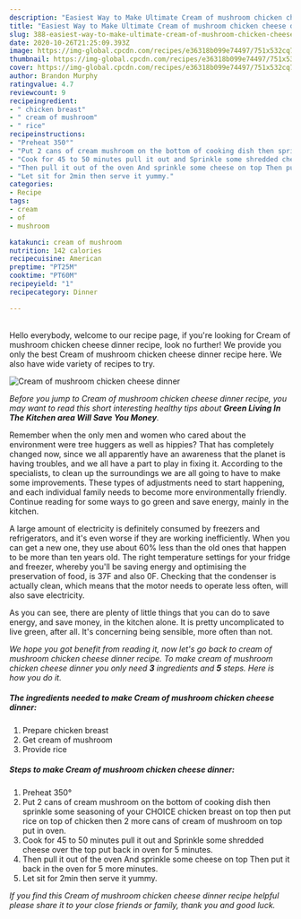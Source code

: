 ```yaml
---
description: "Easiest Way to Make Ultimate Cream of mushroom chicken cheese dinner"
title: "Easiest Way to Make Ultimate Cream of mushroom chicken cheese dinner"
slug: 388-easiest-way-to-make-ultimate-cream-of-mushroom-chicken-cheese-dinner
date: 2020-10-26T21:25:09.393Z
image: https://img-global.cpcdn.com/recipes/e36318b099e74497/751x532cq70/cream-of-mushroom-chicken-cheese-dinner-recipe-main-photo.jpg
thumbnail: https://img-global.cpcdn.com/recipes/e36318b099e74497/751x532cq70/cream-of-mushroom-chicken-cheese-dinner-recipe-main-photo.jpg
cover: https://img-global.cpcdn.com/recipes/e36318b099e74497/751x532cq70/cream-of-mushroom-chicken-cheese-dinner-recipe-main-photo.jpg
author: Brandon Murphy
ratingvalue: 4.7
reviewcount: 9
recipeingredient:
- " chicken breast"
- " cream of mushroom"
- " rice"
recipeinstructions:
- "Preheat 350°"
- "Put 2 cans of cream mushroom on the bottom of cooking dish then sprinkle some seasoning of your CHOICE chicken breast on top then put rice on top of chicken then 2 more cans of cream of mushroom on top put in oven."
- "Cook for 45 to 50 minutes pull it out and Sprinkle some shredded cheese over the top put back in oven for 5 minutes."
- "Then pull it out of the oven And sprinkle some cheese on top Then put it back in the oven for 5 more minutes."
- "Let sit for 2min then serve it yummy."
categories:
- Recipe
tags:
- cream
- of
- mushroom

katakunci: cream of mushroom 
nutrition: 142 calories
recipecuisine: American
preptime: "PT25M"
cooktime: "PT60M"
recipeyield: "1"
recipecategory: Dinner

---
```

<br>
Hello everybody, welcome to our recipe page, if you're looking for Cream of mushroom chicken cheese dinner recipe, look no further! We provide you only the best Cream of mushroom chicken cheese dinner recipe here. We also have wide variety of recipes to try.
<br>


![Cream of mushroom chicken cheese dinner](https://img-global.cpcdn.com/recipes/e36318b099e74497/751x532cq70/cream-of-mushroom-chicken-cheese-dinner-recipe-main-photo.jpg)

<i>Before you jump to Cream of mushroom chicken cheese dinner recipe, you may want to read this short interesting healthy tips about 
<strong>Green Living In The Kitchen area Will Save You Money</strong>.</i>
</br>

Remember when the only men and women who cared about the environment were tree huggers as well as hippies? That has completely changed now, since we all apparently have an awareness that the planet is having troubles, and we all have a part to play in fixing it. According to the specialists, to clean up the surroundings we are all going to have to make some improvements. These types of adjustments need to start happening, and each individual family needs to become more environmentally friendly. Continue reading for some ways to go green and save energy, mainly in the kitchen.

A large amount of electricity is definitely consumed by freezers and refrigerators, and it's even worse if they are working inefficiently. When you can get a new one, they use about 60% less than the old ones that happen to be more than ten years old. The right temperature settings for your fridge and freezer, whereby you'll be saving energy and optimising the preservation of food, is 37F and also 0F. Checking that the condenser is actually clean, which means that the motor needs to operate less often, will also save electricity.

As you can see, there are plenty of little things that you can do to save energy, and save money, in the kitchen alone. It is pretty uncomplicated to live green, after all. It's concerning being sensible, more often than not.


<i>We hope you got benefit from reading it, now let's go back to cream of mushroom chicken cheese dinner recipe. To make cream of mushroom chicken cheese dinner you only need <strong>3</strong> ingredients and <strong>5</strong> steps. Here is how you do it.
</i>

##### The ingredients needed to make Cream of mushroom chicken cheese dinner:

1. Prepare  chicken breast
1. Get  cream of mushroom
1. Provide  rice


##### Steps to make Cream of mushroom chicken cheese dinner:

1. Preheat 350°
1. Put 2 cans of cream mushroom on the bottom of cooking dish then sprinkle some seasoning of your CHOICE chicken breast on top then put rice on top of chicken then 2 more cans of cream of mushroom on top put in oven.
1. Cook for 45 to 50 minutes pull it out and Sprinkle some shredded cheese over the top put back in oven for 5 minutes.
1. Then pull it out of the oven And sprinkle some cheese on top Then put it back in the oven for 5 more minutes.
1. Let sit for 2min then serve it yummy.


<i>If you find this Cream of mushroom chicken cheese dinner recipe helpful please share it to your close friends or family, thank you and good luck.</i>
